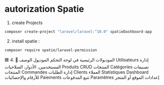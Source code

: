 # autorization Spatie

1. create Projects
```bash
composer create-project "laravel/laravel:^10.0" spatieDashboard-app
```

2. install spatie :
```bash
composer require spatie/laravel-permission
```

🟦 4. 🧭 الموديولات الرئيسية في لوحة التحكم
الموديول	الوصف
Utilisateurs	إدارة المستخدمين، الأدوار، الصلاحيات
Produits	CRUD المنتجات
Catégories	تصنيفات المنتجات
Commandes	إدارة الطلبات
Clients	العملاء
Statistiques	Dashboard للأرقام والإحصائيات
Paiements	تتبع المدفوعات
Paramètres	إعدادات الموقع أو المتجر
